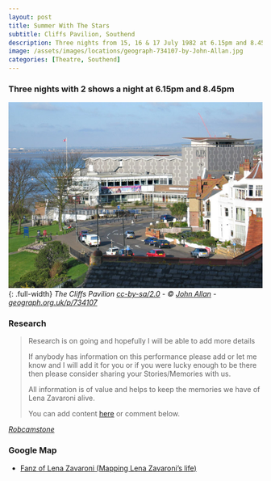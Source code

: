 ```yaml
---
layout: post
title: Summer With The Stars
subtitle: Cliffs Pavilion, Southend
description: Three nights from 15, 16 & 17 July 1982 at 6.15pm and 8.45pm
image: /assets/images/locations/geograph-734107-by-John-Allan.jpg
categories: [Theatre, Southend]
---
```


### Three nights with 2 shows a night at 6.15pm and 8.45pm
![](/assets/images/locations/geograph-734107-by-John-Allan.jpg){: .full-width}
<cite>The Cliffs Pavilion [cc-by-sa/2.0](http://creativecommons.org/licenses/by-sa/2.0/) - © [John Allan](https://www.geograph.org.uk/profile/3863) - [geograph.org.uk/p/734107](https://www.geograph.org.uk/photo/734107)</cite>

### Research
> Research is on going and hopefully I will be able to add more details
>
> If anybody has information on this performance please add or let me know and I will add it for you or if you were lucky enough to be there then please consider sharing your Stories/Memories with us.
>
> All information is of value and helps to keep the memories we have of Lena Zavaroni alive.
>
> You can add content [here](https://github.com/FanzOfLenaZavaroni/fanzoflenazavaroni.github.io) or comment below.

<cite>[Robcamstone](https://m.me/fanzoflenazavaroni)</cite>

### Google Map
* [Fanz of Lena Zavaroni (Mapping Lena Zavaroni’s life)](https://www.google.com/maps/d/u/0/viewer?mid=1D1D0ERV_FQMNb9XZzJ-J3yUlK8aI4vhI&hl=en&ll=51.535213000000034%2C0.6972349000000122&z=19)

<style>
.dt-published {display: none;}
.post-meta:after {content: "15, 16 & 17 July 1982";}
.height-adjust1 {width:auto; height:350px;}
.height-adjust2 {width:auto; height:307px;}
</style>

